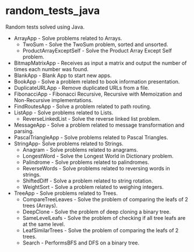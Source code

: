 # random_tests_java
Random tests solved using Java.

* ArrayApp - Solve problems related to Arrays.
  * TwoSum - Solve the TwoSum problem, sorted and unsorted.
  * ProductArrayExceptSelf - Solve the Product Array Except Self problem. 
* BitmapMatrixApp - Receives as input a matrix and output the number of times each number was found.
* BlankApp - Blank App to start new apps.
* BookApp - Solve a problem related to book information presentation.
* DuplicateURLApp - Remove duplicated URLs from a file.
* FibonacciApp - Fibonacci Recursive, Recursive with Memoization and Non-Recursive implementations. 
* FindRoutesApp - Solve a problem related to path routing.
* ListApp - Solve problems related to Lists.
  * ReverseLinkedList - Solve the reverse linked list problem.
* MessageApp - Solve a problem related to message transformation and parsing.
* PascalTriangleApp - Solve problems related to Pascal Triangles.
* StringApp- Solve problems related to Strings.
  * Anagram - Solve problems related to anagrams.
  * LongestWord - Solve the Longest World in Dictionary problem.
  * Palindrome - Solve problems related to palindromes.
  * ReverseWords - Solve problems related to reversing words in strings.
  * ShiftedDiff - Solve a problem related to string rotation.
  * WeightSort - Solve a problem related to weighing integers.
* TreeApp - Solve problems related to Trees.
  * CompareTreeLeaves - Solve the problem of comparing the leafs of 2 trees (Arrays).
  * DeepClone - Solve the problem of deep cloning a binary tree.
  * SameLevelLeafs - Solve the problem of checking if all tree leafs are at the same level.
  * LeafSimilarTrees - Solve the problem of comparing the leafs of 2 trees.
  * Search - PerformsBFS and DFS on a binary tree.